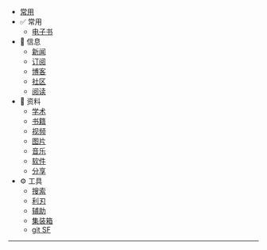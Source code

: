 <!-- *  [⭐ 目录](/Catalog.md) -->
- [常用](/site.md)
- ✅ 常用
    - [电子书](/cy/电子书.md)
- 📃 信息
    - [新闻](/信息/news.md)
    - [订阅](/信息/订阅.md)
    - [博客](信息/博客.md)
    - [社区](信息/community.md)
    - [阅读](/信息/阅读.md)
- 📁 资料
    - [学术](/zy/xs.md)
    - [书籍](/zy/books.md)
    - [视频](/zy/视频.md)
    - [图片](/zy/图片.md)
    - [音乐](/zy/音乐.md)
    - [软件](/zy/软件.md)
    - [分享](/zy/share.md)
- ⚙️ 工具
    - [搜索](/tools/s&d.md)
    - [利刃](tools/利刃.md)
    - [辅助](/tools/辅助.md)
    - [集装箱](/tools/a1.md)
    - [git SF](/tools/a2.md)
<!-- - 🔭 碎片
    - [字体](车库/字体.md)
    - [hot](车库/hot.md)
    - [信息](车库/Information.md) -->
---
